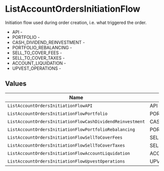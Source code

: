 # ListAccountOrdersInitiationFlow

Initiation flow used during order creation, i.e. what triggered the order.
* API - 
* PORTFOLIO - 
* CASH_DIVIDEND_REINVESTMENT - 
* PORTFOLIO_REBALANCING - 
* SELL_TO_COVER_FEES - 
* SELL_TO_COVER_TAXES - 
* ACCOUNT_LIQUIDATION - 
* UPVEST_OPERATIONS - 


## Values

| Name                                                      | Value                                                     |
| --------------------------------------------------------- | --------------------------------------------------------- |
| `ListAccountOrdersInitiationFlowAPI`                      | API                                                       |
| `ListAccountOrdersInitiationFlowPortfolio`                | PORTFOLIO                                                 |
| `ListAccountOrdersInitiationFlowCashDividendReinvestment` | CASH_DIVIDEND_REINVESTMENT                                |
| `ListAccountOrdersInitiationFlowPortfolioRebalancing`     | PORTFOLIO_REBALANCING                                     |
| `ListAccountOrdersInitiationFlowSellToCoverFees`          | SELL_TO_COVER_FEES                                        |
| `ListAccountOrdersInitiationFlowSellToCoverTaxes`         | SELL_TO_COVER_TAXES                                       |
| `ListAccountOrdersInitiationFlowAccountLiquidation`       | ACCOUNT_LIQUIDATION                                       |
| `ListAccountOrdersInitiationFlowUpvestOperations`         | UPVEST_OPERATIONS                                         |